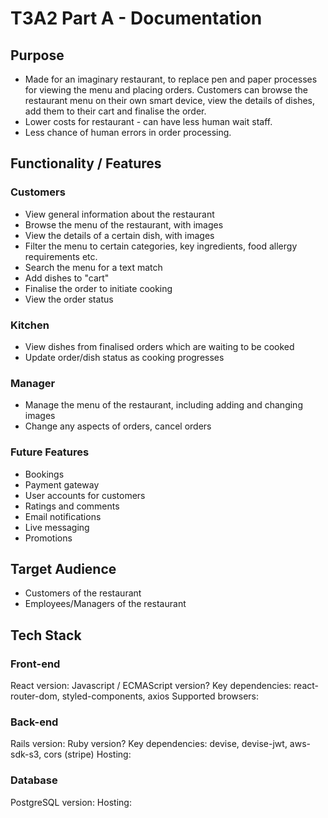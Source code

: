 # T3A2 Part A - Documentation

## Purpose
- Made for an imaginary restaurant, to replace pen and paper processes for viewing the menu and placing orders.  Customers can browse the restaurant menu on their own smart device, view the details of dishes, add them to their cart and finalise the order.
- Lower costs for restaurant - can have less human wait staff.
- Less chance of human errors in order processing.

## Functionality / Features

### Customers
- View general information about the restaurant
- Browse the menu of the restaurant, with images
- View the details of a certain dish, with images
- Filter the menu to certain categories, key ingredients, food allergy requirements etc.
- Search the menu for a text match
- Add dishes to "cart"
- Finalise the order to initiate cooking
- View the order status
### Kitchen
- View dishes from finalised orders which are waiting to be cooked
- Update order/dish status as cooking progresses

### Manager
- Manage the menu of the restaurant, including adding and changing images
- Change any aspects of orders, cancel orders

### Future Features
- Bookings
- Payment gateway
- User accounts for customers
- Ratings and comments
- Email notifications
- Live messaging
- Promotions

## Target Audience

- Customers of the restaurant
- Employees/Managers of the restaurant

## Tech Stack

### Front-end

React version:
Javascript / ECMAScript version?
Key dependencies: react-router-dom, styled-components, axios
Supported browsers:

### Back-end

Rails version:
Ruby version?
Key dependencies: devise, devise-jwt, aws-sdk-s3, cors (stripe)
Hosting: 

### Database

PostgreSQL version:
Hosting: